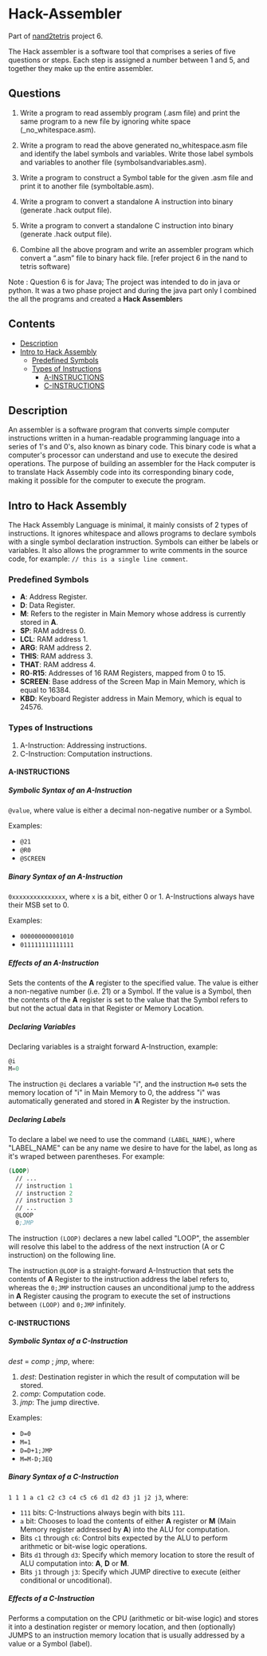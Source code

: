 # Hack-Assembler
Part of [nand2tetris](https://www.nand2tetris.org/) project 6.

The Hack assembler is a software tool that comprises a series of five questions or steps. Each step is assigned a number between 1 and 5, and together they make up the entire assembler. 

## Questions
1. Write a program to read assembly program (.asm file) and print the same program to a new file by ignoring white space (_no_whitespace.asm).

2. Write  a program  to  read  the  above  generated  no_whitespace.asm  file  and  identify  the  label symbols    and    variables.    Write    those    label    symbols    and    variables    to    another    file (symbolsandvariables.asm).

3. Write a program to construct a Symbol table for the given .asm file and print it to another file (symboltable.asm).

4. Write a program to convert a standalone A instruction into binary (generate .hack output file).

5. Write a program to convert a standalone C instruction into binary (generate .hack output file).

6. Combine all the above program and write an assembler program which convert a “.asm” file 
to binary hack file. [refer project 6 in the nand to tetris software)

Note : Question 6 is for Java; The project was intended to do in java or python. It was a two phase project and during the java part only I combined the all the programs and created a **Hack Assembler**s

## Contents

- [Description](#description)
- [Intro to Hack Assembly](#intro-to-hack-assembly)
  - [Predefined Symbols](#predefined-symbols)
  - [Types of Instructions](#types-of-instructions)
    - [A-INSTRUCTIONS](#a-instructions)
    - [C-INSTRUCTIONS](#c-instructions)

## Description

An assembler is a software program that converts simple computer instructions written in a human-readable programming language into a series of 1's and 0's, also known as binary code. This binary code is what a computer's processor can understand and use to execute the desired operations. The purpose of building an assembler for the Hack computer is to translate Hack Assembly code into its corresponding binary code, making it possible for the computer to execute the program.
## Intro to Hack Assembly

The Hack Assembly Language is minimal, it mainly consists of 2 types of instructions. It ignores whitespace and allows programs to declare symbols with a single symbol declaration instruction. Symbols can either be labels or variables. It also allows the programmer to write comments in the source code, for example: `// this is a single line comment`.

### Predefined Symbols

- **A**: Address Register.
- **D**: Data Register.
- **M**: Refers to the register in Main Memory whose address is currently stored in **A**.
- **SP**: RAM address 0.
- **LCL**: RAM address 1.
- **ARG**: RAM address 2.
- **THIS**: RAM address 3.
- **THAT**: RAM address 4.
- **R0**-**R15**: Addresses of 16 RAM Registers, mapped from 0 to 15.
- **SCREEN**: Base address of the Screen Map in Main Memory, which is equal to 16384.
- **KBD**: Keyboard Register address in Main Memory, which is equal to 24576.

### Types of Instructions

1. A-Instruction: Addressing instructions.
2. C-Instruction: Computation instructions.

#### A-INSTRUCTIONS

##### Symbolic Syntax of an A-Instruction

`@value`, where value is either a decimal non-negative number or a Symbol.

Examples:

- `@21`
- `@R0`
- `@SCREEN`

##### Binary Syntax of an A-Instruction

`0xxxxxxxxxxxxxxx`, where `x` is a bit, either 0 or 1. A-Instructions always have their MSB set to 0.

Examples:

- `000000000001010`
- `011111111111111`

##### Effects of an A-Instruction

Sets the contents of the **A** register to the specified value. The value is either a non-negative number (i.e. 21) or a Symbol. If the value is a Symbol, then the contents of the **A** register is set to the value that the Symbol refers to but not the actual data in that Register or Memory Location.


##### Declaring Variables

Declaring variables is a straight forward A-Instruction, example:

```asm
@i
M=0
```

The instruction `@i` declares a variable "i", and the instruction `M=0` sets the memory location of "i" in Main Memory to 0, the address "i" was automatically generated and stored in **A** Register by the instruction.

##### Declaring Labels

To declare a label we need to use the command `(LABEL_NAME)`, where "LABEL_NAME" can be any name we desire to have for the label, as long as it's wraped between parentheses. For example:

```asm
(LOOP)
  // ...
  // instruction 1
  // instruction 2
  // instruction 3
  // ...
  @LOOP
  0;JMP
```

The instruction `(LOOP)` declares a new label called "LOOP", the assembler will resolve this label to the address of the next instruction (A or C instruction) on the following line.

The instruction `@LOOP` is a straight-forward A-Instruction that sets the contents of **A** Register to the instruction address the label refers to, whereas the `0;JMP` instruction causes an unconditional jump to the address in **A** Register causing the program to execute the set of instructions between `(LOOP)` and `0;JMP` infinitely.

#### C-INSTRUCTIONS

##### Symbolic Syntax of a C-Instruction

*dest* = *comp* ; *jmp*, where:

1. *dest*: Destination register in which the result of computation will be stored.
2. *comp*: Computation code.
3. *jmp*: The jump directive.

Examples:

- `D=0`
- `M=1`
- `D=D+1;JMP`
- `M=M-D;JEQ`

##### Binary Syntax of a C-Instruction

`1 1 1 a c1 c2 c3 c4 c5 c6 d1 d2 d3 j1 j2 j3`, where:

- `111` bits: C-Instructions always begin with bits `111`.
- `a` bit: Chooses to load the contents of either **A** register or **M** (Main Memory register addressed by **A**) into the ALU for computation.
- Bits `c1` through `c6`: Control bits expected by the ALU to perform arithmetic or bit-wise logic operations.
- Bits `d1` through `d3`: Specify which memory location to store the result of ALU computation into: **A**, **D** or **M**.
- Bits `j1` through `j3`: Specify which JUMP directive to execute (either conditional or uncoditional).

##### Effects of a C-Instruction

Performs a computation on the CPU (arithmetic or bit-wise logic) and stores it into a destination register or memory location, and then (optionally) JUMPS to an instruction memory location that is usually addressed by a value or a Symbol (label).
